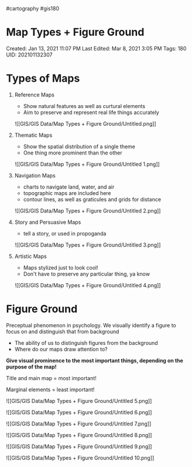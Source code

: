 #cartography #gis180
# Map Types + Figure Ground

Created: Jan 13, 2021 11:07 PM
Last Edited: Mar 8, 2021 3:05 PM
Tags: 180
UID: 202101132307

# Types of Maps

1. Reference Maps
    - Show natural features as well as curtural elements
    - Aim to preserve and represent real life things accurately

    ![[GIS/GIS Data/Map Types + Figure Ground/Untitled.png]]

2. Thematic Maps
    - Show the spatial distribution of a single theme
    - One thing more prominent than the other

    ![[GIS/GIS Data/Map Types + Figure Ground/Untitled 1.png]]

3. Navigation Maps
    - charts to navigate land, water, and air
    - topographic maps are included here
    - contour lines, as well as graticules and grids for distance

    ![[GIS/GIS Data/Map Types + Figure Ground/Untitled 2.png]]

4. Story and Persuasive Maps
    - tell a story, or used in propoganda

    ![[GIS/GIS Data/Map Types + Figure Ground/Untitled 3.png]]

5. Artistic Maps
    - Maps stylized just to look cool!
    - Don't have to preserve any particular thing, ya know

    ![[GIS/GIS Data/Map Types + Figure Ground/Untitled 4.png]]

# Figure Ground

Preceptual phenomenon in psychology. We visually identify a figure to focus on and distinguish that from background

- The ability of us to distinguish figures from the background
- Where do our maps draw attention to?

**Give visual prominence to the most important things, depending on the purpose of the map!**

Title and main map = most important!

Marginal elements = least important!

![[GIS/GIS Data/Map Types + Figure Ground/Untitled 5.png]]

![[GIS/GIS Data/Map Types + Figure Ground/Untitled 6.png]]

![[GIS/GIS Data/Map Types + Figure Ground/Untitled 7.png]]

![[GIS/GIS Data/Map Types + Figure Ground/Untitled 8.png]]

![[GIS/GIS Data/Map Types + Figure Ground/Untitled 9.png]]

![[GIS/GIS Data/Map Types + Figure Ground/Untitled 10.png]]